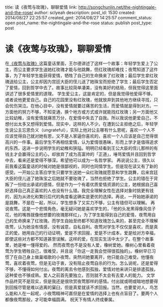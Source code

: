 title: 读《夜莺与玫瑰》，聊聊爱情
link: http://songchunlin.net/the-nightingale-and-the-rose/
author: sclyeah
description: 
post_id: 1530
created: 2014/08/27 22:25:57
created_gmt: 2014/08/27 14:25:57
comment_status: open
post_name: the-nightingale-and-the-rose
status: publish
post_type: post

# 读《夜莺与玫瑰》，聊聊爱情

在[《夜莺与玫瑰》](http://www.yn99.net/mp39.htm)这篇童话里面，王尔德讲述了这样一个故事：年轻学生爱上了公主，而公主要求学生送她红玫瑰才能与他跳舞，但红玫瑰却难找；夜莺知道了这件事，为了年轻学生能获得爱情，牺牲了自己的生命换来了红玫瑰；最后学生拿红玫瑰送给公主，公主却因为宫廷大臣的侄儿送了她珠宝而拒绝了学生；最后学生否定了爱情，回到哲学中去了。故事比较简单凄美，没有美好的结局，但我觉得这里面讲述了很多爱情里的道理。 学生爱公主，这是肯定的，但是我觉得他爱得不够，或者说他更爱自己。自己的花园里没有红玫瑰，他就放弃到其他地方继续寻找，只会忧伤哭泣。在他心目中，没有爱情就要过痛苦的生活，而爱情就是得到对方。一方面他的努力不够，不知变通，换个地方或方式或许就能找红玫瑰；另一方面他又比较幼稚，没有爱情就痛苦万分，在爱情中失去了自我。所以我说他更爱自己，不想付出太多又想得到爱情。现实中，这样的人不少。在遭到公主拒绝之后，年轻学生说公主忘恩负义（ungrateful），实际上他对公主哪有什么恩呢，喜欢一个人不应该觉得自己就对她有恩，又不是人家逼你喜欢的，喜欢一个人应该是自己觉得很高兴的一件事。最后学生不再相信爱情，认为爱情很愚昧，形而上学才是值得追求的东西，这进一步说明学生的幼稚和狭隘。明明已经看到王公大臣的侄儿那样的有钱主才会赢得公主的心，却放弃了成为高富帅的「正道」，唾骂爱情并且回到哲学中去，看来还是爱得不够深。希望他可以成为一名哲学家。 再说说公主，很久以前我看这篇童话的时候对她是很鄙视的，同时也同情学生。但是现在读又有了新的感受。一开始公主答应学生只要学生送她一朵红玫瑰就愿意和学生跳舞，后来宫廷大臣的侄儿送了她珠宝之后她就不要玫瑰了，当然也拒绝了学生。公主的错在于背叛了一份给出承诺的感情，但是作为一个有着优质爱情资源的公主，她根据自己喜好选择自己真正喜欢的人也没有什么错。我完全理解女性在选择对象时挑更有钱的，因为从进化和繁衍后代的角度看这确实是更优的选择。再说，一开始她承诺的是跳舞，不是在一起，所以，学生想多了又实力不够，公主有错但可以理解。 再说夜莺。这是一个悲情角色，毫无疑问她是喜欢学生的，「他的头发黑得像风信子花，他的嘴唇就像他想要的玫瑰那样红」，为了学生能得到自己的爱情，夜莺用自己的生命换来了红玫瑰。而学生自始至终都不知道玫瑰怎么来的，甚至完全不理解夜莺，认为她没有情感，没有诚意，自私自利。夜莺对学生不仅仅是喜欢，而是真正的爱。她用自己的行动证明，爱是不求回报，爱是不计成本，爱是给对方幸福，即使这些对方都不知道甚至误解。这样的爱，在现实生活中太少了。在整个故事里，她是唯一懂得爱的。 然而夜莺也不是没有人爱，橡树爱她。橡树心里看着夜莺为学生牺牲自己，很难受，并且说「你这一走我会觉得很孤独的」。橡树早已习惯了在自己身上做巢唱歌的小夜莺，突然间她要离开，他只能自己难受。他懂夜莺，喜欢着夜莺，但是无动于衷，没有阻止夜莺自杀的行为。怎么说呢，还是爱得不够，不懂得如何付出。夜莺的离去令他感到孤独，爱情对他来讲只是排遣孤独，这种爱也不够成熟。爱人之前首先要独立，否则就不太会有去爱人的能力。 文学作品终究不是现实，但是我还是很欣赏夜莺那样的感情。付出就或明或暗地想要得到回报尽管是难以逃离的窠臼，但是真爱就该不求回报。当然，也要爱对人，鸟怎么能和人在一起呢，小夜莺精神可嘉但是在爱情的选择上也有点盲目了。要两个人都像夜莺那般，才可能幸福圆满。 祝天下有情人终成眷属。
